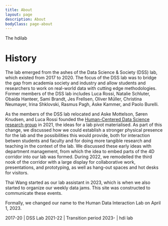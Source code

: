 ```yaml
---
title: About
layout: page
description: About
bodyClass: page-about
---
```


The hdilab 

# History
The lab emerged from the ashes of the Data Science & Society (DSS) lab, which existed from 2017 to 2020. The focus of the DSS lab was to bridge the gap from academia society and industry and allow students and researchers to work on real-world data with cutting edge methodologies. Former members of the DSS lab includes Luca Rossi, Natalie Schluter, Obaida Hanteer, Sami Brandt, Jes Frellsen, Oliver Müller, Christina Neumayer, Irina Shklovski, Rasmus Pagh, Aske Kammer, and Paolo Burelli. 

As the members of the DSS lab relocated and Aske Mottelson, Søren Knudsen, and Luca Rossi founded the [Human-Centered Data Science research group](https://hcds.itu.dk) in 2021, the ideas for a lab pivot materialised. As part of this change, we discussed how we could establish a stronger physical presence for the lab and the possibilities this would provide, both for interaction betwen students and faculty and for doing more tangible research and teaching in the context of the lab. We discussed these early ideas with department management, from which the idea to embed parts of the 4D corridor into our lab was formed. During 2022, we remodelled the third nook of the corridor with a large display for collaborative work, presentations, and prototyping, as well as hang-out spaces and hot desks for visitors.

Thai Wang started as our lab assistant in 2023, which is when we also started to organize our weekly data jams. This site was constructed to communicate these events.

Formally, we changed our name to the Human Data Interaction Lab on April 1, 2023.

2017-20 | DSS Lab 
2021-22 | Transition period 
2023-   | hdi lab


